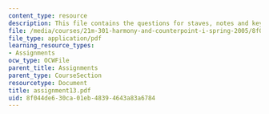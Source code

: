 ```yaml
---
content_type: resource
description: This file contains the questions for staves, notes and keys.
file: /media/courses/21m-301-harmony-and-counterpoint-i-spring-2005/8f044de630ca01eb48394643a83a6784_assignment13.pdf
file_type: application/pdf
learning_resource_types:
- Assignments
ocw_type: OCWFile
parent_title: Assignments
parent_type: CourseSection
resourcetype: Document
title: assignment13.pdf
uid: 8f044de6-30ca-01eb-4839-4643a83a6784
---
```

